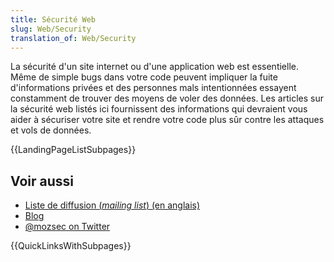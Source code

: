 ```yaml
---
title: Sécurité Web
slug: Web/Security
translation_of: Web/Security
---
```


La sécurité d'un site internet ou d'une application web est essentielle. Même de simple bugs dans votre code peuvent impliquer la fuite d'informations privées et des personnes mals intentionnées essayent constamment de trouver des moyens de voler des données. Les articles sur la sécurité web listés ici fournissent des informations qui devraient vous aider à sécuriser votre site et rendre votre code plus sûr contre les attaques et vols de données.

{{LandingPageListSubpages}}

## Voir aussi

- [Liste de diffusion (_mailing list_) (en anglais)](https://lists.mozilla.org/listinfo/dev-security)
- [Blog](https://blog.mozilla.com/security/)
- [@mozsec on Twitter](https://twitter.com/mozsec)

{{QuickLinksWithSubpages}}
